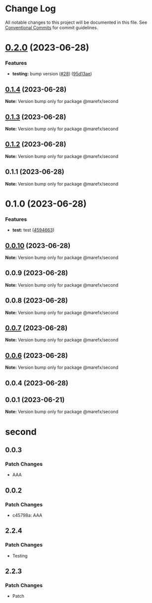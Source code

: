 # Change Log

All notable changes to this project will be documented in this file.
See [Conventional Commits](https://conventionalcommits.org) for commit guidelines.

# [0.2.0](https://github.com/MFX-com/testing-packages/compare/@marefx/second@0.1.4...@marefx/second@0.2.0) (2023-06-28)


### Features

* **testing:** bump version ([#28](https://github.com/MFX-com/testing-packages/issues/28)) ([95d13ae](https://github.com/MFX-com/testing-packages/commit/95d13ae75037675af2054be485f3e12b815c0dff))





## [0.1.4](https://github.com/MFX-com/testing-packages/compare/@marefx/second@0.1.3...@marefx/second@0.1.4) (2023-06-28)

**Note:** Version bump only for package @marefx/second





## [0.1.3](https://github.com/MFX-com/testing-packages/compare/@marefx/second@0.0.7...@marefx/second@0.1.3) (2023-06-28)

**Note:** Version bump only for package @marefx/second





## [0.1.2](https://github.com/MFX-com/testing-packages/compare/@marefx/second@0.0.7...@marefx/second@0.1.2) (2023-06-28)

**Note:** Version bump only for package @marefx/second





## 0.1.1 (2023-06-28)

**Note:** Version bump only for package @marefx/second





# 0.1.0 (2023-06-28)


### Features

* **test:** test ([4594663](https://github.com/MFX-com/testing-packages/commit/45946636673884a211bb2e568153a3d47d4f0f9b))





## [0.0.10](https://github.com/MFX-com/testing-packages/compare/@marefx/second@0.0.7...@marefx/second@0.0.10) (2023-06-28)

**Note:** Version bump only for package @marefx/second






## 0.0.9 (2023-06-28)

**Note:** Version bump only for package @marefx/second





## 0.0.8 (2023-06-28)

**Note:** Version bump only for package @marefx/second





## [0.0.7](https://github.com/MFX-com/testing-packages/compare/@marefx/second@0.0.6...@marefx/second@0.0.7) (2023-06-28)

**Note:** Version bump only for package @marefx/second





## [0.0.6](https://github.com/MFX-com/testing-packages/compare/@marefx/second@0.0.4...@marefx/second@0.0.6) (2023-06-28)

**Note:** Version bump only for package @marefx/second






## 0.0.4 (2023-06-28)

## 0.0.1 (2023-06-21)

**Note:** Version bump only for package @marefx/second

# second

## 0.0.3

### Patch Changes

- AAA

## 0.0.2

### Patch Changes

- c45798a: AAA

## 2.2.4

### Patch Changes

- Testing

## 2.2.3

### Patch Changes

- Patch
